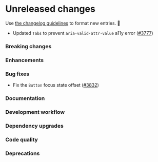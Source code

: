 # Unreleased changes

Use [the changelog guidelines](https://git.io/polaris-changelog-guidelines) to format new entries. 💜

- Updated `Tabs` to prevent `aria-valid-attr-value` a11y error ([#3777](https://github.com/Shopify/polaris-react/pull/3777))

### Breaking changes

### Enhancements

### Bug fixes

- Fix the `Button` focus state offset ([#3832](https://github.com/Shopify/polaris-react/pull/3832))

### Documentation

### Development workflow

### Dependency upgrades

### Code quality

### Deprecations
